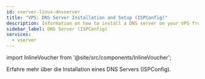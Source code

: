 ```yaml
---
id: vserver-linux-dnsserver
title: "VPS: DNS Server Installation and Setup (ISPConfig)"
description: Information on how to install a DNS server on your VPS from ZAP-Hosting - ZAP-Hosting.com documentation
sidebar_label: DNS Server (ISPConfig)
services:
  - vserver
---
```


import InlineVoucher from '@site/src/components/InlineVoucher';

Erfahre mehr über die Installation eines DNS Servers (ISPConfig).

<InlineVoucher />
